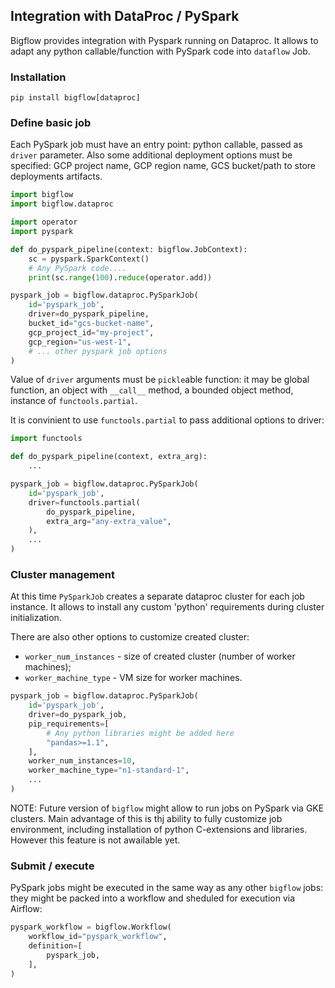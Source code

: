 ## Integration with DataProc / PySpark

Bigflow provides integration with Pyspark running on Dataproc.
It allows to adapt any python callable/function with PySpark code into `dataflow` Job.

### Installation

```shell
pip install bigflow[dataproc]
```

### Define basic job

Each PySpark job must have an entry point: python callable, passed as `driver` parameter. 
Also some additional deployment options must be specified: GCP project name, GCP region name, GCS bucket/path to store deployments artifacts.

```python
import bigflow
import bigflow.dataproc

import operator
import pyspark

def do_pyspark_pipeline(context: bigflow.JobContext):
    sc = pyspark.SparkContext()
    # Any PySpark code....
    print(sc.range(100).reduce(operator.add))

pyspark_job = bigflow.dataproc.PySparkJob(
    id='pyspark_job',
    driver=do_pyspark_pipeline,
    bucket_id="gcs-bucket-name",
    gcp_project_id="my-project",
    gcp_region="us-west-1",
    # ... other pyspark job options
)
```

Value of `driver` arguments must be `pickle`able function: it may be global function, an object with `__call__` method,
a bounded object method, instance of `functools.partial`.

It is convinient to use `functools.partial` to pass additional options to driver:

```python
import functools

def do_pyspark_pipeline(context, extra_arg):
    ...

pyspark_job = bigflow.dataproc.PySparkJob(
    id='pyspark_job',
    driver=functools.partial(
        do_pyspark_pipeline,
        extra_arg="any-extra_value",
    ),
    ...
)
```

### Cluster management

At this time `PySparkJob` creates a separate dataproc cluster for each job instance.
It allows to install any custom 'python' requirements during cluster initialization.

There are also other options to customize created cluster:
* `worker_num_instances` - size of created cluster (number of worker machines);
* `worker_machine_type` - VM size for worker machines.

```python
pyspark_job = bigflow.dataproc.PySparkJob(
    id='pyspark_job',
    driver=do_pyspark_job,
    pip_requirements=[
        # Any python libraries might be added here
        "pandas>=1.1",
    ],
    worker_num_instances=10,
    worker_machine_type="n1-standard-1",
    ...
)
```

NOTE: Future version of `bigflow` might allow to run jobs on PySpark via GKE clusters.
Main advantage of this is thj ability to fully customize job environment, including 
installation of python C-extensions and libraries.  However this feature is not awailable yet.

### Submit / execute

PySpark jobs might be executed in the same way as any other `bigflow` jobs:
they might be packed into a workflow and sheduled for execution via Airflow:

```python
pyspark_workflow = bigflow.Workflow(
    workflow_id="pyspark_workflow",
    definition=[
        pyspark_job,
    ],
)
```
